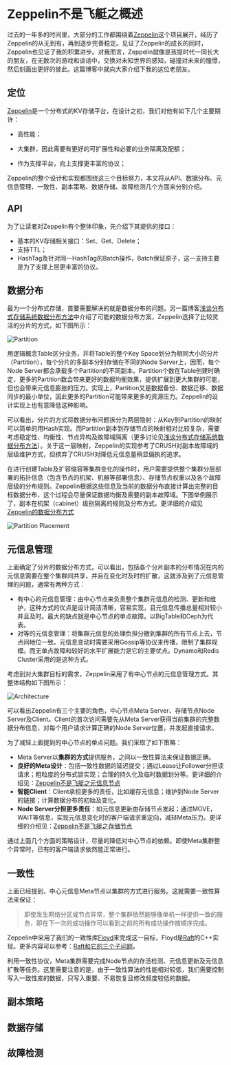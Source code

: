 # Zeppelin不是飞艇之概述

过去的一年多的时间里，大部分的工作都围绕着[Zeppelin](https://github.com/Qihoo360/zeppelin)这个项目展开，经历了Zeppelin的从无到有，再到逐步完善稳定。见证了Zeppelin的成长的同时，Zeppelin也见证了我的积累进步。对我而言，Zeppelin就像是孩提时代一同长大的朋友，在无数次的游戏和谈话中，交换对未知世界的感知，碰撞对未来的憧憬，然后刻画出更好的彼此。这篇博客中就向大家介绍下我的这位老朋友。



## **定位**

[Zeppelin](https://github.com/Qihoo360/zeppelin)是一个分布式的KV存储平台，在设计之初，我们对他有如下几个主要期许：

- 高性能；


- 大集群，因此需要有更好的可扩展性和必要的业务隔离及配额；
- 作为支撑平台，向上支撑更丰富的协议；

Zeppelin的整个设计和实现都围绕这三个目标努力，本文将从API、数据分布、元信息管理、一致性、副本策略、数据存储、故障检测几个方面来分别介绍。



## **API**

为了让读者对Zeppelin有个整体印象，先介绍下其提供的接口：

- 基本的KV存储相关接口：Set、Get、Delete；
- 支持TTL；
- HashTag及针对同一HashTag的Batch操作，Batch保证原子，这一支持主要是为了支撑上层更丰富的协议。



## **数据分布**

最为一个分布式存储，首要需要解决的就是数据分布的问题。另一篇博客[浅谈分布式存储系统数据分布方法](http://catkang.github.io/2017/12/17/data-placement.html)中介绍了可能的数据分布方案，Zeppelin选择了比较灵活的分片的方式，如下图所示：

![Partition](https://i.imgur.com/ZYGmw35.png)

用逻辑概念Table区分业务，并将Table的整个Key Space划分为相同大小的分片（Partition），每个分片的多副本分别存储在不同的Node Server上，因而，每个Node Server都会承载多个Partition的不同副本。Partition个数在Table创建时确定，更多的Partition数会带来更好的数据均衡效果，提供扩展到更大集群的可能，但也会带来元信息膨胀的压力。实现上，Partition又是数据备份、数据迁移、数据同步的最小单位，因此更多的Partition可能带来更多的资源压力。Zeppelin的设计实现上也有意降低这种影响。

可以看出，分片的方式将数据分布问题拆分为两层隐射：从Key到Partition的映射可以简单的用Hash实现。而Partition副本到存储节点的映射相对比较复杂，需要考虑稳定性、均衡性、节点异构及故障域隔离（更多讨论见[浅谈分布式存储系统数据分布方法](http://catkang.github.io/2017/12/17/data-placement.html)）。关于这一层映射，Zeppelin的实现参考了CRUSH对副本故障域的层级维护方式，但摈弃了CRUSH对降低元信息量稍显偏执的追求。

在进行创建Table及扩容缩容等集群变化的操作时，用户需要提供整个集群分层部署的拓扑信息（包含节点的机架、机器等部署信息）、存储节点权重以及各个故障层级的分布规则。Zeppelin根据这些信息及当前的数据分布直接计算出完整的目标数据分布，这个过程会尽量保证数据均衡及需要的副本故障域。下图举例展示了，副本在机架（cabinet）级别隔离的规则及分布方式。更详细的介绍见[Zeppelin的数据分布方式](http://)

![Partition Placement](https://i.imgur.com/WPH4VBj.png)



## **元信息管理**

上面确定了分片的数据分布方式，可以看出，包括各个分片副本的分布情况在内的元信息需要在整个集群间共享，并且在变化时及时的扩散，这就涉及到了元信息管理的问题，通常有两种方式：

- 有中心的元信息管理：由中心节点来负责整个集群元信息的检测、更新和维护，这种方式的优点是设计简洁清晰，容易实现，且元信息传播总量相对较小并且及时。最大的缺点就是中心节点的单点故障。以BigTable和Ceph为代表。
- 对等的元信息管理：将集群元信息的处理负担分散到集群的所有节点上去，节点间地位一致。元信息变动时需要采用Gossip等协议来传播，限制了集群规模。而无单点故障和较好的水平扩展能力是它的主要优点。Dynamo和Redis Cluster采用的是这种方式。

考虑到对大集群目标的需求，Zeppelin采用了有中心节点的元信息管理方式。其整体结构如下图所示：

![Architecture](https://i.imgur.com/dO3puHH.png)

可以看出Zeppelin有三个主要的角色，中心节点Meta Server、存储节点Node Server及Client。Client的首次访问需要先从Meta Server获得当前集群的完整数据分布信息，对每个用户请求计算正确的Node Server位置，并发起直接请求。

为了减轻上面提到的中心节点的单点问题。我们采取了如下策略：

- Meta Server以**集群的方式**提供服务，之间以一致性算法来保证数据正确。
- **良好的Meta设计**：包括一致性数据的延迟提交；通过Lease让Follower分担读请求；粗粒度的分布式锁实现；合理的持久化及临时数据划分等。更详细的介绍见：[Zeppelin不是飞艇之元信息节点](https://)
- **智能Client**：Client承担更多的责任，比如缓存元信息；维护到Node Server的链接；计算数据分布的初始及变化。
- **Node Server分担更多责任**：如元信息更新由存储节点发起；通过MOVE，WAIT等信息，实现元信息变化时的客户端请求重定向，减轻Meta压力。更详细的介绍见：[Zeppelin不是飞艇之存储节点](https://)

通过上面几个方面的策略设计，尽量的降低对中心节点的依赖。即使Meta集群整个异常时，已有的客户端请求依然能正常进行。



## **一致性**

上面已经提到，中心元信息Meta节点以集群的方式进行服务。这就需要一致性算法来保证：

> 即使发生网络分区或节点异常，整个集群依然能够像单机一样提供一致的服务，即在下一次的成功操作可以看到之前的所有成功操作按顺序完成。

Zeppelin中采用了我们的一致性库[Floyd](https://github.com/Qihoo360/floyd)来完成这一目标，Floyd是[Raft](https://raft.github.io/)的C++实现。更多内容可以参考：[Raft和它的三个子问题](http://catkang.github.io/2017/06/30/raft-subproblem.html)。

利用一致性协议，Meta集群需要完成Node节点的存活检测、元信息更新及元信息扩散等任务。这里需要注意的是，由于一致性算法的性能相对较低，我们需要控制写入一致性库的数据，只写入重要、不易恢复且修改频度较低的数据。



## **副本策略**



## **数据存储**



## **故障检测**